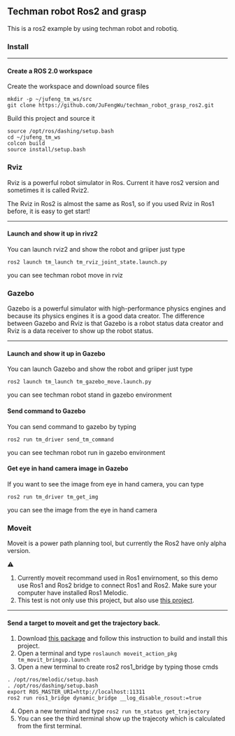 ## Techman robot Ros2 and grasp
This is a ros2 example by using techman robot and robotiq.

### Install 
---
#### Create a ROS 2.0 workspace
Create the workspace and download source files
```
mkdir -p ~/jufeng_tm_ws/src
git clone https://github.com/JuFengWu/techman_robot_grasp_ros2.git
```
Build this project and source it
```
source /opt/ros/dashing/setup.bash
cd ~/jufeng_tm_ws
colcon build
source install/setup.bash
```


### Rviz

Rviz is a powerful robot simulator in Ros. Current it have ros2 version and sometimes it is called Rviz2.

The Rviz in Ros2 is almost the same as Ros1, so if you used Rviz in Ros1 before, it is easy to get start!

---
#### Launch and show it up in rivz2
You can launch rviz2 and show the robot and griiper just type
```
ros2 launch tm_launch tm_rviz_joint_state.launch.py
```
you can see techman robot move in rviz

### Gazebo

Gazebo is a powerful simulator with high-performance physics engines and because its physics engines it is a good data creator. 
The difference between Gazebo and Rviz is that Gazebo is a robot status data creator and Rviz is a data receiver to show up the robot status.

---
#### Launch and show it up in Gazebo
You can launch Gazebo and show the robot and griiper just type
```
ros2 launch tm_launch tm_gazebo_move.launch.py
```
you can see techman robot stand in gazebo environment

#### Send command to Gazebo
You can send command to gazebo by typing
```
ros2 run tm_driver send_tm_command
```
you can see techman robot run in gazebo environment

#### Get eye in hand camera image in Gazebo

If you want to see the image from eye in hand camera, you can type 
```
ros2 run tm_driver tm_get_img
```
you can see the image from the eye in hand camera

### Moveit 

Moveit is a power path planning tool, but currently the Ros2 have only alpha version.

:warning:

1. Currently moveit recommand used in Ros1 envirnoment, so this demo use Ros1 and Ros2 bridge to connect Ros1 and Ros2. Make sure your computer have installed Ros1 Melodic.
2. This test is not only use this project, but also use [this project](https://github.com/JuFengWu/tm_robot_ros2_ros1_bridge).
---
#### Send a target to moveit and get the trajectory back.

1. Download [this package](https://github.com/JuFengWu/tm_robot_ros2_ros1_bridge) and follow this instruction to build and install this project.
2. Open a terminal and type ``roslaunch moveit_action_pkg tm_movit_bringup.launch `` 
3. Open a new terminal to create ros2 ros1_bridge by typing those cmds
```
. /opt/ros/melodic/setup.bash
. /opt/ros/dashing/setup.bash
export ROS_MASTER_URI=http://localhost:11311
ros2 run ros1_bridge dynamic_bridge __log_disable_rosout:=true
```
4. Open a new terminal and type ``ros2 run tm_status get_trajectory``
5. You can see the third terminal show up the trajecoty which is calculated from the first terminal.
